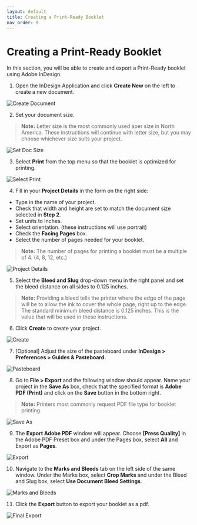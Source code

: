 ```yaml
---
layout: default
title: Creating a Print-Ready Booklet
nav_order: 9
---
```


# Creating a Print-Ready Booklet

In this section, you will be able to create and export a Print-Ready booklet using Adobe InDesign.

1. Open the InDesign Application and click <b>Create New</b> on the left to create a new document.

![Create Document](https://github.com/jsylew/COMM2216-User-Doc/blob/gh-pages/assets/images/01-Starting-screen.png?raw=true "Create a new Document")

2. Set your document size.
> <b>Note:</b> Letter size is the most commonly used aper size in North America.  These instructions will continue with letter size, but you may choose whichever size suits your project.

![Set Doc Size](https://github.com/jsylew/COMM2216-User-Doc/blob/gh-pages/assets/images/02-New-doc.png?raw=true "Set Document Size")
  
3. Select <b>Print</b> from the top menu so that the booklet is optimized for printing.

![Select Print](https://github.com/jsylew/COMM2216-User-Doc/blob/gh-pages/assets/images/02-New-doc2.png?raw=true "Set Print Media")

4. Fill in your <b>Project Details</b> in the form on the right side:
* Type in the name of your project.
* Check that width and height are set to match the document size selected in <b>Step 2</b>.
* Set units to Inches.
* Select orientation. (these instructions will use portrait)
* Check the <b>Facing Pages</b> box.
* Select the number of pages needed for your booklet.
> <b>Note:</b> The number of pages for printing a booklet must be a multiple of 4. (4, 8, 12, etc.)

![Project Details](https://github.com/jsylew/COMM2216-User-Doc/blob/gh-pages/assets/images/02-New-doc3.png?raw=true "Set Project Details")

5. Select the <b>Bleed and Slug</b> drop-down menu in the right panel and set the bleed distance on all sides to 0.125 inches.
> <b>Note:</b> Providing a bleed tells the printer where the edge of the page will be to allow the ink to cover the whole page, right up to the edge. The standard minimum bleed distance is 0.125 inches. This is the value that will be used in these instructions.

6. Click <b>Create</b> to create your project.

![Create](https://github.com/jsylew/COMM2216-User-Doc/blob/gh-pages/assets/images/02-New-doc4.png?raw=true "Create Project")

7. [Optional] Adjust the size of the pasteboard under <b>InDesign > Preferences > Guides & Pasteboard.</b>

![Pasteboard](https://github.com/jsylew/COMM2216-User-Doc/blob/gh-pages/assets/images/07-Pasteboard.png?raw=true "Adjust Pasteboard")

8. Go to <b>File > Export</b> and the following window should appear.  Name your project in the <b>Save As</b> box, check that the specified format is <b>Adobe PDF (Print)</b> and click on the <b>Save</b> button in the bottom right.
> <b>Note:</b> Printers most commonly request PDF file type for booklet printing.

![Save As](https://github.com/jsylew/COMM2216-User-Doc/blob/gh-pages/assets/images/08-Export.png?raw=true "Save As")

9. The <b>Export Adobe PDF</b> window will appear.  Choose <b>[Press Quality]</b> in the Adobe PDF Preset box and under the Pages box, select <b>All</b> and Export as <b>Pages</b>.

![Export](https://github.com/jsylew/COMM2216-User-Doc/blob/gh-pages/assets/images/09-Export2.png?raw=true "Export")

10. Navigate to the <b>Marks and Bleeds</b> tab on the left side of the same window.  Under the Marks box, select <b>Crop Marks</b> and under the Bleed and Slug box, select <b>Use Document Bleed Settings</b>.

![Marks and Bleeds](https://github.com/jsylew/COMM2216-User-Doc/blob/gh-pages/assets/images/10-Export3.png?raw=true "Marks and Bleeds")

11. Click the <b>Export</b> button to export your booklet as a pdf.

![Final Export](https://github.com/jsylew/COMM2216-User-Doc/blob/gh-pages/assets/images/10-Export3-2.png?raw=true "Final Export")



